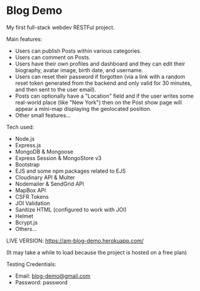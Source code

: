 # Blog Demo

My first full-stack webdev RESTFul project.

Main features:
- Users can publish Posts within various categories.
- Users can comment on Posts.
- Users have their own profiles and dashboard and they can edit their biography, avatar image, birth date, and username.
- Users can reset their password if forgotten (via a link with a random reset token generated from the backend and only valid for 30 minutes, and then sent to the user email).
- Posts can optionally have a "Location" field and if the user writes some real-world place (like "New York") then on the Post show page will appear a mini-map displaying the geolocated position.
- Other small features...

Tech used:
- Node.js
- Express.js
- MongoDB & Mongoose
- Express Session & MongoStore v3
- Bootstrap
- EJS and some npm packages related to EJS
- Cloudinary API & Multer
- Nodemailer & SendGrid API
- MapBox API
- CSFR Tokens
- JOI Validation
- Sanitize HTML (configured to work with JOI)
- Helmet
- Bcrypt.js
- Others...

LIVE VERSION: https://am-blog-demo.herokuapp.com/

(It may take a while to load because the project is hosted on a free plan)

Testing Credentials:
  - Email: blog-demo@gmail.com
  - Password: password
